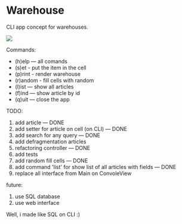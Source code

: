 # Warehouse
CLI app concept for warehouses.

![](https://im4.ezgif.com/tmp/ezgif-4-193b86edddad.gif)

Commands:
- (h)elp — all comands
- (s)et - put the item in the cell
- (p)rint - render warehouse
- (r)andom - fill cells with random
- (l)ist — show all articles
- (f)ind — show article by id
- (q)uit — close the app

TODO:
1. add article — DONE
2. add setter for article on cell (on CLI) — DONE
3. add search for any query — DONE
4. add defragmentation articles
5. refactoring controller — DONE
6. add tests
7. add random fill cells — DONE
8. add command 'list' for show list of all articles with fields — DONE
9. replace all interface from Main on ConvoleView

future:
1. use SQL database
2. use web interface

Well, i made like SQL on CLI :)
